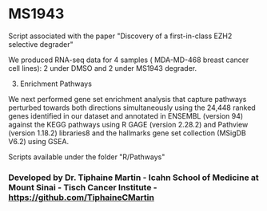# MS1943
Script associated with the paper "Discovery of a first-in-class EZH2 selective degrader"

We produced RNA-seq data for 4 samples ( MDA-MD-468 breast cancer cell lines): 2 under DMSO and 2 under MS1943 degrader.


3. Enrichment Pathways

We next performed gene set enrichment analysis that capture pathways perturbed towards both directions simultaneously using the 24,448 ranked genes identified in our dataset and annotated in ENSEMBL (version 94) against the KEGG pathways using R GAGE (version 2.28.2) and Pathview (version 1.18.2) libraries8 and the hallmarks gene set collection (MSigDB V6.2) using GSEA. 

Scripts available under the folder "R/Pathways"


### Developed by Dr. Tiphaine Martin - Icahn School of Medicine at Mount Sinai - Tisch Cancer Institute - https://github.com/TiphaineCMartin

